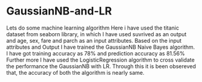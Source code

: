 # GaussianNB-and-LR
Lets do some machine learning algorithm 
Here i have used the titanic dataset from seaborn library, in which I have used suvrived as an output and age, sex, fare and parch as an input attributes.
Based on the input attributes and Output I have trained the GaussianNB Naive Bayes algorithm. I have got training accuracy as 78% and prediction accuracy as 81.56%
Further more I have used the LogisticRegression algorithm to cross validate the performance the GaussianNB with LR. Through this it is been obsereved that, the accuracy of both the algorithm is nearly same. 
